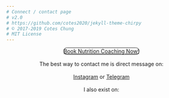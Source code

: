 ```yaml
---
# Connect / contact page
# v2.0
# https://github.com/cotes2020/jekyll-theme-chirpy
# © 2017-2019 Cotes Chung
# MIT License
---
```


<p style="text-align: center">
  <a class="btn" style="border: 1px solid; border-radius: 25px" href="https://square.site/book/L3P6Z8QPJYRTQ/kombat-kitchen">Book Nutrition Coaching Now!</a>
  <br>
  <br>
  The best way to contact me is direct message on:
  <br>
  <br>
  <a class="btn" href="https://instagram.com/{{ site.instagram.username }}"><i class="fab fa-instagram"></i> Instagram</a>
  or
  <a class="btn" href="https://t.me/{{ site.telegram.username }}"><i class="fab fa-telegram"></i> Telegram</a>
  <br>
  <br>
  I also exist on:
  <br>
  <br>
    <a href="https://www.facebook.com/Kombat-Kitchen-634691730500703" style="margin-left: 2%"><i class="fab fa-3x fa-facebook"></i></a>
  <a href="https://github.com/{{ site.github.username }}" target="_blank" style="margin-left: 2%">
    <i class="fab fa-3x fa-github-alt"></i>
  </a>
  <a style="margin-left: 2%" href="https://linkedin.com/in/{{ site.linkedin.username }}" target="_blank">
    <i class="fab fa-3x fa-linkedin"></i>
  </a>
  <a style="margin-left: 2%"  href="https://www.youtube.com/channel/UCLILnCF9jnIO21Wy482weLQ?view_as=subscriber">
    <i class="fab fa-3x fa-youtube"></i>
  <a style="margin-left: 2%" href="https://twitter.com/{{ site.twitter.username }}" target="_blank">
    <i class="fab fa-3x fa-twitter"></i>
  </a>
  <a style="margin-left: 2%" href="mailto:{{ site.social.email }}" target="_blank">
    <i class="fas fa-3x fa-envelope"></i>
  </a>

<!--
<div id="pixlee_container" style="margin-top: 5%"></div><script type="text/javascript">window.PixleeAsyncInit = function() {Pixlee.init({apiKey:'fRcW3mZ2Xb8yBI8jOtIg'});Pixlee.addSimpleWidget({widgetId:'28970'});};</script><script src="//instafeed.assets.pxlecdn.com/assets/pixlee_widget_1_0_0.js"></script>
-->
